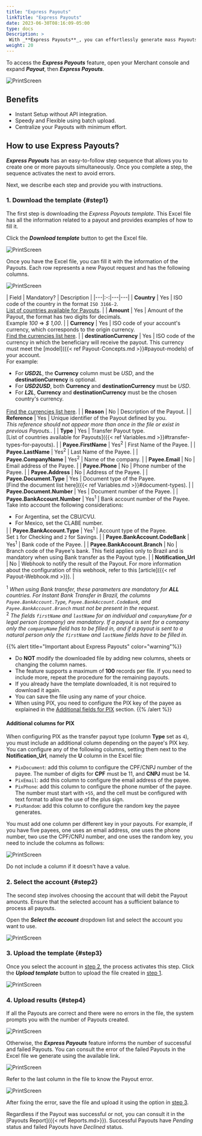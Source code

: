 ```yaml
---
title: "Express Payouts"
linkTitle: "Express Payouts"
date: 2023-06-30T08:16:09-05:00
type: docs
Description: >
 With _**Express Payouts**_, you can effortlessly generate mass Payouts by simply uploading an Excel file containing your payout requests without API integration. This streamlined process allows you to send multiple payments with ease and accuracy efficiently.
weight: 20
---
```


To access the _**Express Payouts**_ feature, open your Merchant console and expand ***Payout***, then ***Express Payouts***.

![PrintScreen](/assets/Payouts/Payouts13_en.png)

## Benefits
* Instant Setup without API integration.
* Speedy and Flexible using batch upload.
* Centralize your Payouts with minimum effort.

## How to use Express Payouts?
_**Express Payouts**_ has an easy-to-follow step sequence that allows you to create one or more payouts simultaneously. Once you complete a step, the sequence activates the next to avoid errors.

Next, we describe each step and provide you with instructions.

### 1. Download the template {#step1}
The first step is downloading the _Express Payouts template_. This Excel file has all the information related to a payout and provides examples of how to fill it.

Click the _**Download template**_ button to get the Excel file.

![PrintScreen](/assets/Payouts/Payouts14_en.png)

Once you have the Excel file, you can fill it with the information of the Payouts. Each row represents a new Payout request and has the following columns.

![PrintScreen](/assets/Payouts/Payouts15_en.png)

| Field | Mandatory? | Description |
|---|:-:|---|---|
 | **Country** | Yes | ISO code of the country in the format `ISO 3166-2`.<br>[List of countries available for Payouts](../overview.html#coverage). |
 | **Amount** | Yes | Amount of the Payout, the format has two digits for decimals.<br>Example _100_ => _$ 1,00_. |
 | **Currency** | Yes | ISO code of your account's currency, which corresponds to the origin currency.<br>[Find the currencies list here](../payouts-api/variables.html#currencies). |
 | **destinationCurrency** | Yes | ISO code of the currency in which the beneficiary will receive the payout. This currency must meet the [model]({{< ref  Payout-Concepts.md >}}#payout-models) of your account.<br>For example:<br><ul style="margin-bottom: initial;"><li>For _**USD2L**_, the **Currency** column must be _USD_, and the **destinationCurrency** is optional.</li><li>For _**USD2USD**_, both **Currency** and **destinationCurrency** must be _USD_.</li><li>For _**L2L**_, **Currency** and **destinationCurrency** must be the chosen country's currency.</li></ul><br>[Find the currencies list here](../payouts-api/variables.html#currencies). |
 | **Reason** | No | Description of the Payout. |
 | **Reference** | Yes | Unique identifier of the Payout defined by you.<br>_This reference should not appear more than once in the file or exist in previous Payouts._. |
 | **Type** | Yes | Transfer Payout type.<br>[List of countries available for Payouts]({{< ref Variables.md >}}#transfer-types-for-payouts). |
 | **Payee.FirstName** | Yes<sup>2</sup> | First Name of the Payee. | 
 | **Payee.LastName** | Yes<sup>2</sup> | Last Name of the Payee. | 
 | **Payee.CompanyName** | Yes<sup>2</sup> | Name of the company. | 
 | **Payee.Email** | No | Email address of the Payee. | 
 | **Payee.Phone** | No | Phone number of the Payee. | 
 | **Payee.Address** | No | Address of the Payee. | 
 | **Payee.Document.Type** | Yes | Document type of the Payee.<br>[Find the document list here]({{< ref Variables.md >}}#document-types). | 
 | **Payee.Document.Number** | Yes | Document number of the Payee. | 
 | **Payee.BankAccount.Number** | Yes<sup>1</sup> | Bank account number of the Payee.<br>Take into account the following considerations:<br><ul style="margin-bottom: initial;"><li>For Argentina, set the CBU/CVU.</li><li>For Mexico, set the CLABE number.</li></ul> |
 | **Payee.BankAccount.Type** | Yes<sup>1</sup> | Account type of the Payee.<br>Set `1` for Checking and `2` for Savings. |
 | **Payee.BankAccount.CodeBank** | Yes<sup>1</sup> | Bank code of the Payee. | 
 | **Payee.BankAccount.Branch** | No | Branch code of the Payee's bank. This field applies only to Brazil and is mandatory when using Bank transfer as the Payout type. | 
 | **Notification_Url** | No | Webhook to notify the result of the Payout. For more information about the configuration of this webhook, refer to this [article]({{< ref Payout-Webhook.md >}}). |

<sup>1</sup> _When using Bank transfer, these parameters are mandatory for_ ***ALL*** _countries. For Instant Bank Transfer in Brazil, the columns `Payee.BankAccount.Type`, `Payee.BankAccount.CodeBank`, and `Payee.BankAccount.Branch` must not be present in the request._
<br>
<sup>2</sup> _The fields `firstName` and `lastName` for an individual and `companyName` for a legal person (company) are mandatory. If a payout is sent for a company only the `companyName` field has to be filled in, and if a payout is sent to a natural person only the `firstName` and `lastName` fields have to be filled in._

{{% alert title="Important about Express Payouts" color="warning"%}}
* Do **NOT** modify the downloaded file by adding new columns, sheets or changing the column names.
* The feature supports a maximum of **100** records per file. If you need to include more, repeat the procedure for the remaining payouts.
* If you already have the template downloaded, it is not required to download it again.
* You can save the file using any name of your choice.
* When using PIX, you need to configure the PIX key of the payee as explained in the [Additional fields for PIX](#additional-columns-for-pix) section.
{{% /alert %}}

#### Additional columns for PIX
When configuring PIX as the transfer payout type (column **Type** set as `4`), you must include an additional column depending on the payee's PIX key. You can configure any of the following columns, setting them next to the **Notification_Url**, namely the **U** column in the Excel file:

* `PixDocument`: add this column to configure the CPF/CNPJ number of the payee. The number of digits for **CPF** must be 11, and **CNPJ** must be 14.
* `PixEmail`: add this column to configure the email address of the payee.
* `PixPhone`: add this column to configure the phone number of the payee. The number must start with `+55`, and the cell must be configured with text format to allow the use of the plus sign. 
* `PixRandom`: add this column to configure the random key the payee generates.

You must add one column per different key in your payouts. For example, if you have five payees, one uses an email address, one uses the phone number, two use the CPF/CNPJ number, and one uses the random key, you need to include the columns as follows:

![PrintScreen](/assets/Payouts/Payouts23_en.png)

Do not include a column if it doesn't have a value.

### 2. Select the account {#step2}
The second step involves choosing the account that will debit the Payout amounts. Ensure that the selected account has a sufficient balance to process all payouts.

Open the _**Select the account**_ dropdown list and select the account you want to use.

![PrintScreen](/assets/Payouts/Payouts16_en.png)

### 3. Upload the template {#step3}
Once you select the account in [step 2](#step2), the process activates this step. Click the _**Upload template**_ button to upload the file created in [step 1](#step1).

![PrintScreen](/assets/Payouts/Payouts17_en.png)

### 4. Upload results {#step4}
If all the Payouts are correct and there were no errors in the file, the system prompts you with the number of Payouts created.

![PrintScreen](/assets/Payouts/Payouts18_en.png)

Otherwise, the _**Express Payouts**_  feature informs the number of successful and failed Payouts. You can consult the error of the failed Payouts in the Excel file we generate using the available link.

![PrintScreen](/assets/Payouts/Payouts19_en.png)

Refer to the last column in the file to know the Payout error.

![PrintScreen](/assets/Payouts/Payouts20_en.png)

After fixing the error, save the file and upload it using the option in [step 3](#step3).

Regardless if the Payout was successful or not, you can consult it in the [Payouts Report]({{< ref Reports.md>}}). Successful Payouts have _Pending_ status and failed Payouts have _Declined_ status.